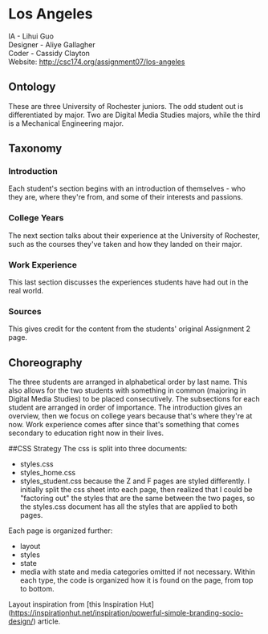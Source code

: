 # Los Angeles
IA - Lihui Guo  
Designer - Aliye Gallagher  
Coder - Cassidy Clayton  
Website: http://csc174.org/assignment07/los-angeles

## Ontology
These are three University of Rochester juniors. The odd student out is differentiated by major. Two are Digital Media Studies majors, while the third is a Mechanical Engineering major.

## Taxonomy
### Introduction
Each student's section begins with an introduction of themselves - who they are, where they're from, and some of their interests and passions.
### College Years
The next section talks about their experience at the University of Rochester, such as the courses they've taken and how they landed on their major.
### Work Experience
This last section discusses the experiences students have had out in the real world.
### Sources
This gives credit for the content from the students' original Assignment 2 page.

## Choreography
The three students are arranged in alphabetical order by last name. This also allows for the two students with something in common (majoring in Digital Media Studies) to be placed consecutively.
The subsections for each student are arranged in order of importance. The introduction gives an overview, then we focus on college years because that's where they're at now. Work experience comes after since that's something that comes secondary to education right now in their lives.


##CSS Strategy
The css is split into three documents:
- styles.css
- styles_home.css
- styles_student.css
because the Z and F pages are styled differently. I initially split the css sheet into each page, then realized that I could be "factoring out" the styles that are the same between the two pages, so the styles.css document has all the styles that are applied to both pages.

Each page is organized further:
- layout
- styles
- state
- media
with state and media categories omitted if not necessary. Within each type, the code is organized how it is found on the page, from top to bottom.

Layout inspiration from [this Inspiration Hut] (https://inspirationhut.net/inspiration/powerful-simple-branding-socio-design/) article.

